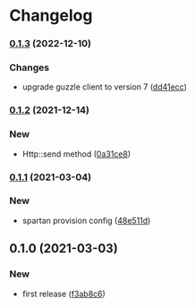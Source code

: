 # Changelog
### [0.1.3](https://github.com/spartan/http/compare/v0.1.2...v0.1.3) (2022-12-10)


### Changes

* upgrade guzzle client to version 7 ([dd41ecc](https://github.com/spartan/http/commit/dd41ecc30abcc0dd4fee3f4d479375aefcf0b284))

### [0.1.2](https://github.com/spartan/http/compare/v0.1.1...v0.1.2) (2021-12-14)


### New

* Http::send method ([0a31ce8](https://github.com/spartan/http/commit/0a31ce8ecabfa4a169f2d1f13194c651d61fb8d4))

### [0.1.1](https://github.com/spartan/http/compare/v0.1.0...v0.1.1) (2021-03-04)


### New

* spartan provision config ([48e511d](https://github.com/spartan/http/commit/48e511db1772e594f9ca9fbaf3dbdb3f5eb48f46))

## 0.1.0 (2021-03-03)


### New

* first release ([f3ab8c6](https://github.com/spartan/http/commit/f3ab8c6e01c9574c0573d611dd0192c933a7cf1f))
